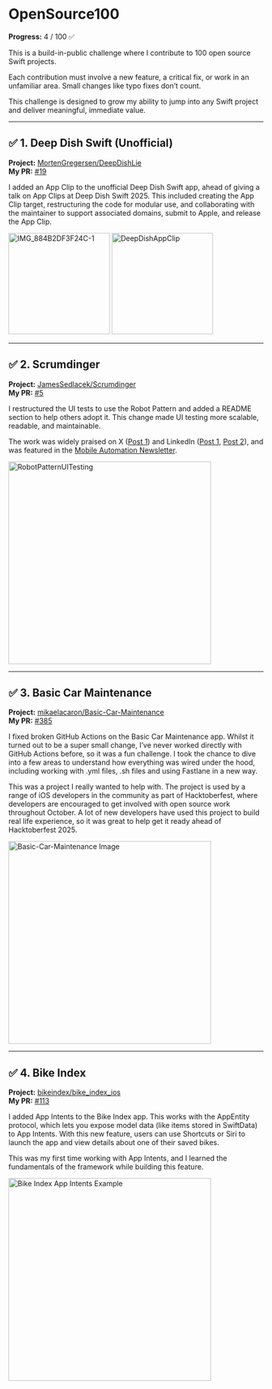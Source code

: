 # OpenSource100

**Progress:** 4 / 100 ✅  

This is a build-in-public challenge where I contribute to 100 open source Swift projects.

Each contribution must involve a new feature, a critical fix, or work in an unfamiliar area. Small changes like typo fixes don’t count.

This challenge is designed to grow my ability to jump into any Swift project and deliver meaningful, immediate value.

---

## ✅ 1. Deep Dish Swift (Unofficial)  
**Project:** [MortenGregersen/DeepDishLie](https://github.com/MortenGregersen/DeepDishLie)  
**My PR:** [#19](https://github.com/MortenGregersen/DeepDishLie/pull/19)

I added an App Clip to the unofficial Deep Dish Swift app, ahead of giving a talk on App Clips at Deep Dish Swift 2025. This included creating the App Clip target, restructuring the code for modular use, and collaborating with the maintainer to support associated domains, submit to Apple, and release the App Clip.

<img src="https://github.com/user-attachments/assets/d97b9a2e-03f3-4294-a5ac-e218860ce77f" alt="IMG_884B2DF3F24C-1" width="200" />  
<img src="https://github.com/user-attachments/assets/d5100050-5a46-4871-a4d1-102e87f48a70" alt="DeepDishAppClip" width="200" />

---

## ✅ 2. Scrumdinger  
**Project:** [JamesSedlacek/Scrumdinger](https://github.com/JamesSedlacek/Scrumdinger)  
**My PR:** [#5](https://github.com/JamesSedlacek/Scrumdinger/pull/5)

I restructured the UI tests to use the Robot Pattern and added a README section to help others adopt it. This change made UI testing more scalable, readable, and maintainable.

The work was widely praised on X ([Post 1](https://x.com/jsedlacekjr/status/1895996434253824487)) and LinkedIn ([Post 1](https://www.linkedin.com/posts/jamessedlacekjr_iosdevelopment-swiftui-opensource-activity-7301761721935826944-a5Q5?utm_source=social_share_send&utm_medium=member_desktop_web), [Post 2](https://www.linkedin.com/posts/mattheaney23_have-you-ever-used-the-robot-pattern-for-activity-7301353607176568832-C4tQ?utm_source=share&utm_medium=member_desktop)), and was featured in the [Mobile Automation Newsletter](https://testableapple.com/newsletter/53/).

<img src="https://github.com/user-attachments/assets/f00d05df-7981-43d8-ade0-ca857815d7bd" alt="RobotPatternUITesting" width="400" />

--- 

## ✅ 3. Basic Car Maintenance  
**Project:** [mikaelacaron/Basic-Car-Maintenance](https://github.com/mikaelacaron/Basic-Car-Maintenance)  
**My PR:** [#385](https://github.com/mikaelacaron/Basic-Car-Maintenance/pull/385)

I fixed broken GitHub Actions on the Basic Car Maintenance app. Whilst it turned out to be a super small change, I’ve never worked directly with GitHub Actions before, so it was a fun challenge. I took the chance to dive into a few areas to understand how everything was wired under the hood, including working with .yml files, .sh files and using Fastlane in a new way. 

This was a project I really wanted to help with. The project is used by a range of iOS developers in the community as part of Hacktoberfest, where developers are encouraged to get involved with open source work throughout October. A lot of new developers have used this project to build real life experience, so it was great to help get it ready ahead of Hacktoberfest 2025.

<img width="400" height="400" alt="Basic-Car-Maintenance Image" src="https://github.com/user-attachments/assets/1e5d0443-df73-46e5-9ebd-673c9685ac6b" />

--- 

## ✅ 4. Bike Index

**Project:** [bikeindex/bike_index_ios](https://github.com/bikeindex/bike_index_ios)  
**My PR:** [#113](https://github.com/bikeindex/bike_index_ios/pull/113)

I added App Intents to the Bike Index app. This works with the AppEntity protocol, which lets you expose model data (like items stored in SwiftData) to App Intents. With this new feature, users can use Shortcuts or Siri to launch the app and view details about one of their saved bikes.

This was my first time working with App Intents, and I learned the fundamentals of the framework while building this feature.

<img width="400" height="400" alt="Bike Index App Intents Example" src="https://github.com/user-attachments/assets/7161d844-5657-4db9-8ffa-a1311a5459aa" />

